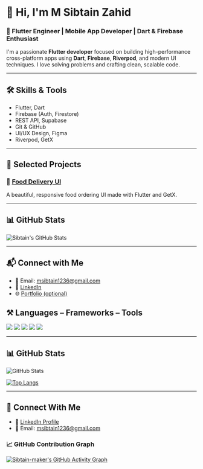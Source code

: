 # 👋 Hi, I'm M Sibtain Zahid

### 🚀 Flutter Engineer | Mobile App Developer | Dart & Firebase Enthusiast

I'm a passionate **Flutter developer** focused on building high-performance cross-platform apps using **Dart**, **Firebase**, **Riverpod**, and modern UI techniques. I love solving problems and crafting clean, scalable code.

---

## 🛠️ Skills & Tools

- Flutter, Dart
- Firebase (Auth, Firestore)
- REST API, Supabase
- Git & GitHub
- UI/UX Design, Figma
- Riverpod, GetX

---

## 📂 Selected Projects



### 🍔 [Food Delivery UI](https://github.com/Sibtain-maker/flutter-food-app)
A beautiful, responsive food ordering UI made with Flutter and GetX.

---

## 📊 GitHub Stats

![Sibtain's GitHub Stats](https://github-readme-stats.vercel.app/api?username=Sibtain-maker&show_icons=true&theme=dark)

---

## 📬 Connect with Me

- 📧 Email: msibtain1236@gmail.com  
- 💼 [LinkedIn](https://www.linkedin.com/in/msibtainzahid/)  
- 🌐 [Portfolio (optional)](https://yourportfolio.com)


## ⚒️ Languages – Frameworks – Tools

<p>
  <img src="https://img.shields.io/badge/FLUTTER-02569B?style=for-the-badge&logo=flutter&logoColor=white"/>
  <img src="https://img.shields.io/badge/DART-0175C2?style=for-the-badge&logo=dart&logoColor=white"/>
  <img src="https://img.shields.io/badge/FIREBASE-FFCA28?style=for-the-badge&logo=firebase&logoColor=black"/>
  <img src="https://img.shields.io/badge/SUPABASE-3ECF8E?style=for-the-badge&logo=supabase&logoColor=white"/>
  <img src="https://img.shields.io/badge/GITHUB-181717?style=for-the-badge&logo=github&logoColor=white"/>
</p>

---

## 📊 GitHub Stats

![GitHub Stats](https://github-readme-stats.vercel.app/api?username=Sibtain-maker&show_icons=true&theme=dark)



[![Top Langs](https://github-readme-stats.vercel.app/api/top-langs/?username=Sibtain-maker&layout=compact&theme=dark)](https://github.com/anuraghazra/github-readme-stats)

---

## 🔗 Connect With Me

- 🔗 [LinkedIn Profile](https://www.linkedin.com/in/sibtainzahid/)
- 📧 Email: msibtain1236@gmail.com
### 📈 GitHub Contribution Graph

[![Sibtain-maker's GitHub Activity Graph](https://github-readme-activity-graph.vercel.app/graph?username=Sibtain-maker&theme=react-dark&area=true&hide_border=true)](https://github.com/ashutosh00710/github-readme-activity-graph)
